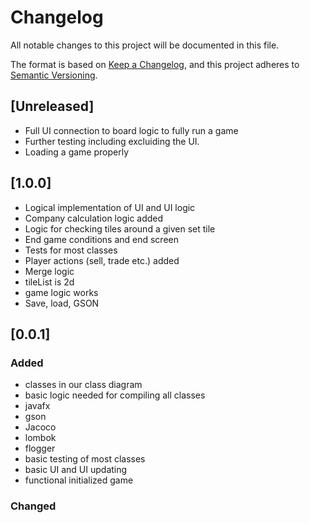 # Changelog
All notable changes to this project will be documented in this file.

The format is based on [Keep a Changelog](https://keepachangelog.com/en/1.0.0/),
and this project adheres to [Semantic Versioning](https://semver.org/spec/v2.0.0.html).

## [Unreleased]
 - Full UI connection to board logic to fully run a game
 - Further testing including excluiding the UI.
 - Loading a game properly

## [1.0.0]
 - Logical implementation of UI and UI logic
 - Company calculation logic added
 - Logic for checking tiles around a given set tile
 - End game conditions and end screen
 - Tests for most classes
 - Player actions (sell, trade etc.) added
 - Merge logic 
 - tileList is 2d
 - game logic works
 - Save, load, GSON
## [0.0.1]
### Added

- classes in our class diagram
- basic logic needed for compiling all classes
- javafx
- gson
- Jacoco
- lombok
- flogger
- basic testing of most classes
- basic UI and UI updating 
- functional initialized game

### Changed

